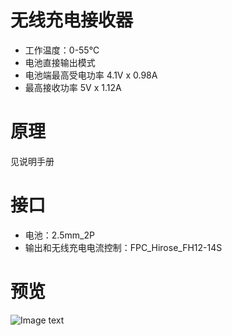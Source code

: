 # 无线充电接收器
* 工作温度：0-55℃
* 电池直接输出模式
* 电池端最高受电功率 4.1V x 0.98A
* 最高接收功率 5V x 1.12A

# 原理
见说明手册

# 接口
* 电池：2.5mm_2P
* 输出和无线充电电流控制：FPC_Hirose_FH12-14S

# 预览
![Image text](http://git.starsriver.net:8110/starsriver/circuits-design/-/raw/master/Modules/WirelessPowerReceiver(BQ51013+BQ24040+BQ2970)_(5V%201A)/preview.jpg)
